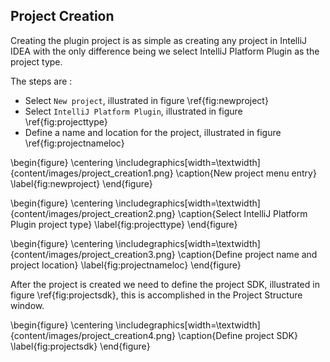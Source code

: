 ## Project Creation

Creating the plugin project is as simple as creating any project in IntelliJ IDEA with the only
difference being we select IntelliJ Platform Plugin as the project type.

The steps are :

+ Select `New project`, illustrated in figure \ref{fig:newproject}
+ Select `IntelliJ Platform Plugin`, illustrated in figure \ref{fig:projecttype}
+ Define a name and location for the project, illustrated in figure \ref{fig:projectnameloc}

\begin{figure}
\centering
\includegraphics[width=\textwidth]{content/images/project_creation1.png}
\caption{New project menu entry}
\label{fig:newproject}
\end{figure}

\begin{figure}
\centering
\includegraphics[width=\textwidth]{content/images/project_creation2.png}
\caption{Select IntelliJ Platform Plugin project type}
\label{fig:projecttype}
\end{figure}

\begin{figure}
\centering
\includegraphics[width=\textwidth]{content/images/project_creation3.png}
\caption{Define project name and project location}
\label{fig:projectnameloc}
\end{figure}

After the project is created we need to define the project SDK, illustrated in figure \ref{fig:projectsdk},
this is accomplished in the Project Structure window.

\begin{figure}
\centering
\includegraphics[width=\textwidth]{content/images/project_creation4.png}
\caption{Define project SDK}
\label{fig:projectsdk}
\end{figure}
